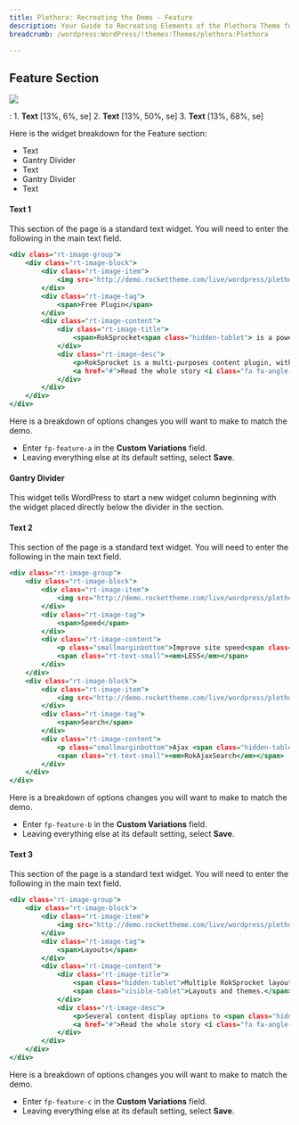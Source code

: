 ```yaml
---
title: Plethora: Recreating the Demo - Feature
description: Your Guide to Recreating Elements of the Plethora Theme for WordPress
breadcrumb: /wordpress:WordPress/!themes:Themes/plethora:Plethora

---
```


Feature Section
-----

![][demo]

:   1. **Text** [13%, 6%, se]
    2. **Text** [13%, 50%, se]
    3. **Text** [13%, 68%, se]

Here is the widget breakdown for the Feature section:

* Text
* Gantry Divider
* Text
* Gantry Divider
* Text

#### Text 1

This section of the page is a standard text widget. You will need to enter the following in the main text field.

~~~ .html
<div class="rt-image-group">
    <div class="rt-image-block">
        <div class="rt-image-item">
            <img src="http://demo.rockettheme.com/live/wordpress/plethora/wp-content/rockettheme/rt_plethora_wp/home/fp-feature-a/img-01.jpg" alt="image" />
        </div>
        <div class="rt-image-tag">
            <span>Free Plugin</span>
        </div>
        <div class="rt-image-content">
            <div class="rt-image-title">
                <span>RokSprocket<span class="hidden-tablet"> is a powerful, switchblade content plugin</span>.</span>
            </div>      
            <div class="rt-image-desc">
                <p>RokSprocket is a multi-purposes content plugin, with a custom, advanced and intuitive user interface<span class="hidden-tablet">, as well as several layout modes with numerous themes</span>.</p>
                <a href="#">Read the whole story <i class="fa fa-angle-double-right"></i></a>
            </div>              
        </div>  
    </div>  
</div>
~~~

Here is a breakdown of options changes you will want to make to match the demo.

* Enter `fp-feature-a` in the **Custom Variations** field.
* Leaving everything else at its default setting, select **Save**.

#### Gantry Divider

This widget tells WordPress to start a new widget column beginning with the widget placed directly below the divider in the section.

#### Text 2

This section of the page is a standard text widget. You will need to enter the following in the main text field.

~~~ .html
<div class="rt-image-group">
    <div class="rt-image-block">
        <div class="rt-image-item">
            <img src="http://demo.rockettheme.com/live/wordpress/plethora/wp-content/rockettheme/rt_plethora_wp/home/fp-feature-b/img-01.jpg" alt="image" />
        </div>
        <div class="rt-image-tag">
            <span>Speed</span>
        </div>
        <div class="rt-image-content">
            <p class="smallmarginbottom">Improve site speed<span class="hidden-tablet"> performance</span></p>
            <span class="rt-text-small"><em>LESS</em></span>
        </div>      
    </div>
    <div class="rt-image-block">
        <div class="rt-image-item">
            <img src="http://demo.rockettheme.com/live/wordpress/plethora/wp-content/rockettheme/rt_plethora_wp/home/fp-feature-b/img-02.jpg" alt="image" />
        </div>
        <div class="rt-image-tag">
            <span>Search</span>
        </div>      
        <div class="rt-image-content">
            <p class="smallmarginbottom">Ajax <span class="hidden-tablet">powered </span>site and Google search</p> 
            <span class="rt-text-small"><em>RokAjaxSearch</em></span>
        </div>      
    </div>      
</div>
~~~

Here is a breakdown of options changes you will want to make to match the demo.

* Enter `fp-feature-b` in the **Custom Variations** field.
* Leaving everything else at its default setting, select **Save**.

#### Text 3

This section of the page is a standard text widget. You will need to enter the following in the main text field.

~~~ .html
<div class="rt-image-group">
    <div class="rt-image-block">
        <div class="rt-image-item">
            <img src="http://demo.rockettheme.com/live/wordpress/plethora/wp-content/rockettheme/rt_plethora_wp/home/fp-feature-c/img-01.jpg" alt="image" />
        </div>
        <div class="rt-image-tag">
            <span>Layouts</span>
        </div>
        <div class="rt-image-content">
            <div class="rt-image-title">
                <span class="hidden-tablet">Multiple RokSprocket layout and theme options.</span>
                <span class="visible-tablet">Layouts and themes.</span>
            </div>      
            <div class="rt-image-desc">
                <p>Several content display options to <span class="hidden-tablet">choose and </span>configure.</p>
                <a href="#">Read the whole story <i class="fa fa-angle-double-right"></i></a>
            </div>              
        </div>  
    </div>  
</div>
~~~

Here is a breakdown of options changes you will want to make to match the demo.

* Enter `fp-feature-c` in the **Custom Variations** field.
* Leaving everything else at its default setting, select **Save**.

[demo]: assets/demo_4.jpeg
[faq]: faq.md
